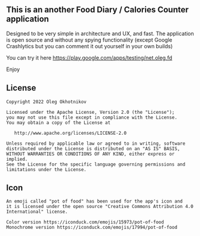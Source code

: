 
## This is an another Food Diary / Calories Counter application

Designed to be very simple in architecture and UX, and fast. The application is open source and without any spying functionality
(except Google Crashlytics but you can comment it out yourself in your own builds)

You can try it here https://play.google.com/apps/testing/net.oleg.fd

Enjoy


## License

    Copyright 2022 Oleg Okhotnikov

    Licensed under the Apache License, Version 2.0 (the "License");
    you may not use this file except in compliance with the License.
    You may obtain a copy of the License at

       http://www.apache.org/licenses/LICENSE-2.0

    Unless required by applicable law or agreed to in writing, software
    distributed under the License is distributed on an "AS IS" BASIS,
    WITHOUT WARRANTIES OR CONDITIONS OF ANY KIND, either express or implied.
    See the License for the specific language governing permissions and
    limitations under the License.

## Icon

    An emoji called "pot of food" has been used for the app's icon and 
    it is licensed under the open source "Creative Commons Attribution 4.0 
    International" license.
    
    Color version https://iconduck.com/emojis/15973/pot-of-food
    Monochrome version https://iconduck.com/emojis/17994/pot-of-food
